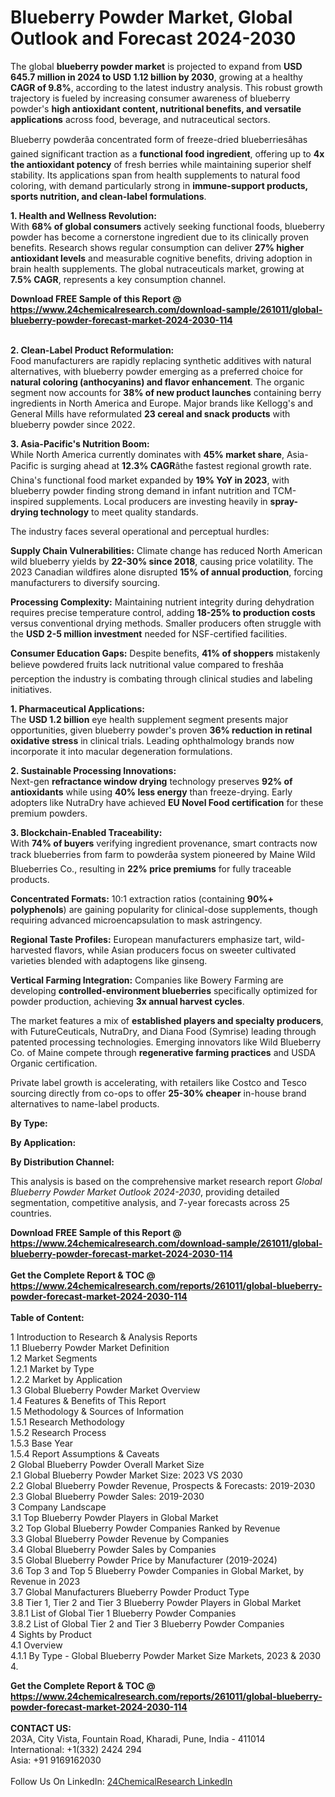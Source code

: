 <h1>Blueberry Powder Market, Global Outlook and Forecast 2024-2030</h1><p>The global <strong>blueberry powder market</strong> is projected to expand from <strong>USD 645.7 million in 2024 to USD 1.12 billion by 2030</strong>, growing at a healthy <strong>CAGR of 9.8%</strong>, according to the latest industry analysis. This robust growth trajectory is fueled by increasing consumer awareness of blueberry powder's <strong>high antioxidant content, nutritional benefits, and versatile applications</strong> across food, beverage, and nutraceutical sectors.</p><p>Blueberry powderâa concentrated form of freeze-dried blueberriesâhas gained significant traction as a <strong>functional food ingredient</strong>, offering up to <strong>4x the antioxidant potency</strong> of fresh berries while maintaining superior shelf stability. Its applications span from health supplements to natural food coloring, with demand particularly strong in <strong>immune-support products, sports nutrition, and clean-label formulations</strong>.</p><p><strong>1. Health and Wellness Revolution:</strong><br>
With <strong>68% of global consumers</strong> actively seeking functional foods, blueberry powder has become a cornerstone ingredient due to its clinically proven benefits. Research shows regular consumption can deliver <strong>27% higher antioxidant levels</strong> and measurable cognitive benefits, driving adoption in brain health supplements. The global nutraceuticals market, growing at <strong>7.5% CAGR</strong>, represents a key consumption channel.</p><div><b>Download FREE Sample of this Report @ 
            <a href="https://www.24chemicalresearch.com/download-sample/261011/global-blueberry-powder-forecast-market-2024-2030-114">
            https://www.24chemicalresearch.com/download-sample/261011/global-blueberry-powder-forecast-market-2024-2030-114</a></b></div><br><p><strong>2. Clean-Label Product Reformulation:</strong><br>
Food manufacturers are rapidly replacing synthetic additives with natural alternatives, with blueberry powder emerging as a preferred choice for <strong>natural coloring (anthocyanins) and flavor enhancement</strong>. The organic segment now accounts for <strong>38% of new product launches</strong> containing berry ingredients in North America and Europe. Major brands like Kellogg's and General Mills have reformulated <strong>23 cereal and snack products</strong> with blueberry powder since 2022.</p><p><strong>3. Asia-Pacific's Nutrition Boom:</strong><br>
While North America currently dominates with <strong>45% market share</strong>, Asia-Pacific is surging ahead at <strong>12.3% CAGR</strong>âthe fastest regional growth rate. China's functional food market expanded by <strong>19% YoY in 2023</strong>, with blueberry powder finding strong demand in infant nutrition and TCM-inspired supplements. Local producers are investing heavily in <strong>spray-drying technology</strong> to meet quality standards.</p><p>The industry faces several operational and perceptual hurdles:</p><p><strong>Supply Chain Vulnerabilities:</strong> Climate change has reduced North American wild blueberry yields by <strong>22-30% since 2018</strong>, causing price volatility. The 2023 Canadian wildfires alone disrupted <strong>15% of annual production</strong>, forcing manufacturers to diversify sourcing.</p><p><strong>Processing Complexity:</strong> Maintaining nutrient integrity during dehydration requires precise temperature control, adding <strong>18-25% to production costs</strong> versus conventional drying methods. Smaller producers often struggle with the <strong>USD 2-5 million investment</strong> needed for NSF-certified facilities.</p><p><strong>Consumer Education Gaps:</strong> Despite benefits, <strong>41% of shoppers</strong> mistakenly believe powdered fruits lack nutritional value compared to freshâa perception the industry is combating through clinical studies and labeling initiatives.</p><p><strong>1. Pharmaceutical Applications:</strong><br>
The <strong>USD 1.2 billion</strong> eye health supplement segment presents major opportunities, given blueberry powder's proven <strong>36% reduction in retinal oxidative stress</strong> in clinical trials. Leading ophthalmology brands now incorporate it into macular degeneration formulations.</p><p><strong>2. Sustainable Processing Innovations:</strong><br>
Next-gen <strong>refractance window drying</strong> technology preserves <strong>92% of antioxidants</strong> while using <strong>40% less energy</strong> than freeze-drying. Early adopters like NutraDry have achieved <strong>EU Novel Food certification</strong> for these premium powders.</p><p><strong>3. Blockchain-Enabled Traceability:</strong><br>
With <strong>74% of buyers</strong> verifying ingredient provenance, smart contracts now track blueberries from farm to powderâa system pioneered by Maine Wild Blueberries Co., resulting in <strong>22% price premiums</strong> for fully traceable products.</p><p><strong>Concentrated Formats:</strong> 10:1 extraction ratios (containing <strong>90%+ polyphenols</strong>) are gaining popularity for clinical-dose supplements, though requiring advanced microencapsulation to mask astringency.</p><p><strong>Regional Taste Profiles:</strong> European manufacturers emphasize tart, wild-harvested flavors, while Asian producers focus on sweeter cultivated varieties blended with adaptogens like ginseng.</p><p><strong>Vertical Farming Integration:</strong> Companies like Bowery Farming are developing <strong>controlled-environment blueberries</strong> specifically optimized for powder production, achieving <strong>3x annual harvest cycles</strong>.</p><p>The market features a mix of <strong>established players and specialty producers</strong>, with FutureCeuticals, NutraDry, and Diana Food (Symrise) leading through patented processing technologies. Emerging innovators like Wild Blueberry Co. of Maine compete through <strong>regenerative farming practices</strong> and USDA Organic certification.</p><p>Private label growth is accelerating, with retailers like Costco and Tesco sourcing directly from co-ops to offer <strong>25-30% cheaper</strong> in-house brand alternatives to name-label products.</p><p><strong>By Type:</strong></p><p><strong>By Application:</strong></p><p><strong>By Distribution Channel:</strong></p><p>This analysis is based on the comprehensive market research report <em>Global Blueberry Powder Market Outlook 2024-2030</em>, providing detailed segmentation, competitive analysis, and 7-year forecasts across 25 countries.</p><div><b>Download FREE Sample of this Report @ 
            <a href="https://www.24chemicalresearch.com/download-sample/261011/global-blueberry-powder-forecast-market-2024-2030-114">
            https://www.24chemicalresearch.com/download-sample/261011/global-blueberry-powder-forecast-market-2024-2030-114</a></b></div><br><div><b>Get the Complete Report & TOC @ 
            <a href="https://www.24chemicalresearch.com/reports/261011/global-blueberry-powder-forecast-market-2024-2030-114">
            https://www.24chemicalresearch.com/reports/261011/global-blueberry-powder-forecast-market-2024-2030-114</a></b></div><br>
            <b>Table of Content:</b><p>1 Introduction to Research & Analysis Reports<br />
    1.1 Blueberry Powder Market Definition<br />
    1.2 Market Segments<br />
        1.2.1 Market by Type<br />
        1.2.2 Market by Application<br />
    1.3 Global Blueberry Powder Market Overview<br />
    1.4 Features & Benefits of This Report<br />
    1.5 Methodology & Sources of Information<br />
        1.5.1 Research Methodology<br />
        1.5.2 Research Process<br />
        1.5.3 Base Year<br />
        1.5.4 Report Assumptions & Caveats<br />
2 Global Blueberry Powder Overall Market Size<br />
    2.1 Global Blueberry Powder Market Size: 2023 VS 2030<br />
    2.2 Global Blueberry Powder Revenue, Prospects & Forecasts: 2019-2030<br />
    2.3 Global Blueberry Powder Sales: 2019-2030<br />
3 Company Landscape<br />
    3.1 Top Blueberry Powder Players in Global Market<br />
    3.2 Top Global Blueberry Powder Companies Ranked by Revenue<br />
    3.3 Global Blueberry Powder Revenue by Companies<br />
    3.4 Global Blueberry Powder Sales by Companies<br />
    3.5 Global Blueberry Powder Price by Manufacturer (2019-2024)<br />
    3.6 Top 3 and Top 5 Blueberry Powder Companies in Global Market, by Revenue in 2023<br />
    3.7 Global Manufacturers Blueberry Powder Product Type<br />
    3.8 Tier 1, Tier 2 and Tier 3 Blueberry Powder Players in Global Market<br />
        3.8.1 List of Global Tier 1 Blueberry Powder Companies<br />
        3.8.2 List of Global Tier 2 and Tier 3 Blueberry Powder Companies<br />
4 Sights by Product<br />
    4.1 Overview<br />
        4.1.1 By Type - Global Blueberry Powder Market Size Markets, 2023 & 2030<br />
        4.</p><div><b>Get the Complete Report & TOC @ 
            <a href="https://www.24chemicalresearch.com/reports/261011/global-blueberry-powder-forecast-market-2024-2030-114">
            https://www.24chemicalresearch.com/reports/261011/global-blueberry-powder-forecast-market-2024-2030-114</a></b></div><br><b>CONTACT US:</b><br>
            203A, City Vista, Fountain Road, Kharadi, Pune, India - 411014<br>
            International: +1(332) 2424 294<br>
            Asia: +91 9169162030 <br><br>
            Follow Us On LinkedIn: <a href="https://www.linkedin.com/company/24chemicalresearch/">24ChemicalResearch LinkedIn</a>